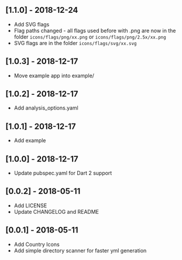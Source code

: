 ## [1.1.0] - 2018-12-24

* Add SVG flags
* Flag paths changed - all flags used before with .png are now in the folder ``icons/flags/png/xx.png`` or ``icons/flags/png/2.5x/xx.png``
* SVG flags are in the folder ``icons/flags/svg/xx.svg``

## [1.0.3] - 2018-12-17

* Move example app into example/

## [1.0.2] - 2018-12-17

* Add analysis_options.yaml

## [1.0.1] - 2018-12-17

* Add example

## [1.0.0] - 2018-12-17

* Update pubspec.yaml for Dart 2 support

## [0.0.2] - 2018-05-11

* Add LICENSE
* Update CHANGELOG and README

## [0.0.1] - 2018-05-11

* Add Country Icons
* Add simple directory scanner for faster yml generation
